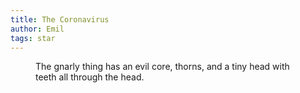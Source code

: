 ```yaml
---
title: The Coronavirus
author: Emil
tags: star
---
```

<figure class="rg:split">
<img src="/img/emil-drawing/IMG_0729.jpg" alt="">
<figcaption>The gnarly thing has an evil core, thorns, and a tiny head with teeth all through the head.</figcaption>
</figure>


